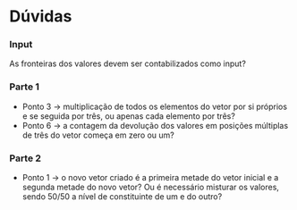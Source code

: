 # Dúvidas
### Input
As fronteiras dos valores devem ser contabilizados como input?
### Parte 1
* Ponto 3 -> multiplicação de todos os elementos do vetor por si próprios e se seguida por três, ou apenas cada elemento por três?
* Ponto 6 -> a contagem da devolução dos valores em posições múltiplas de três do vetor começa em zero ou um?
### Parte 2
* Ponto 1 -> o novo vetor criado é a primeira metade do vetor inicial e a segunda metade do novo vetor? Ou é necessário misturar os valores, sendo 50/50 a nível de constituinte de um e do outro?
